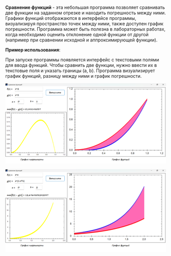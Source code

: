 **Сравнение функций** - эта небольшая программа позволяет сравнивать две функции на заданном отрезке и находить погрешность между ними. Графики функций отображаются в интерфейсе программы, визуализируя пространство точек между ними, также доступен график погрешности. Программа может быть полезна в лабораторных работах, когда необходимо оценить отклонение одной функции от другой (например при сравнении исходной и аппроксимирующей функции). 

**Пример использования**:

При запуске программы появляется интерфейс с текстовыми полями для ввода функций. Чтобы сравнить две функции, нужно ввести их в текстовые поля и указать границы (a, b). Программа визуализирует график функций, разницу между ними и график погрешности. 

![1](../images/7/Screenshot_1.png)

![2](../images/7/Screenshot_2.png)
